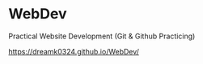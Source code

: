 # WebDev
Practical Website Development 
(Git & Github Practicing)

https://dreamk0324.github.io/WebDev/ 
